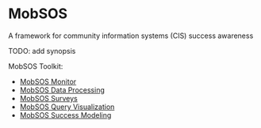# MobSOS
A framework for community information systems (CIS) success awareness

TODO: add synopsis

MobSOS Toolkit:
* [MobSOS Monitor](https://github.com/rwth-acis/mobsos-monitor)
* [MobSOS Data Processing](https://github.com/rwth-acis/mobsos-data-processing)
* [MobSOS Surveys](https://github.com/rwth-acis/mobsos-surveys)
* [MobSOS Query Visualization](https://github.com/rwth-acis/mobsos-query-visualization)
* [MobSOS Success Modeling](https://github.com/rwth-acis/mobsos-success-modeling)

